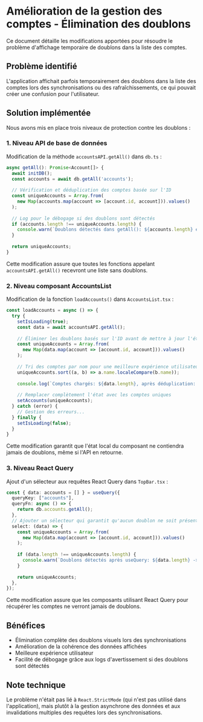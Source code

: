 # Amélioration de la gestion des comptes - Élimination des doublons

Ce document détaille les modifications apportées pour résoudre le problème d'affichage temporaire de doublons dans la liste des comptes.

## Problème identifié

L'application affichait parfois temporairement des doublons dans la liste des comptes lors des synchronisations ou des rafraîchissements, ce qui pouvait créer une confusion pour l'utilisateur.

## Solution implémentée

Nous avons mis en place trois niveaux de protection contre les doublons :

### 1. Niveau API de base de données

Modification de la méthode `accountsAPI.getAll()` dans `db.ts` :
```typescript
async getAll(): Promise<Account[]> {
  await initDB();
  const accounts = await db.getAll('accounts');
  
  // Vérification et déduplication des comptes basée sur l'ID
  const uniqueAccounts = Array.from(
    new Map(accounts.map(account => [account.id, account])).values()
  );
  
  // Log pour le débogage si des doublons sont détectés
  if (accounts.length !== uniqueAccounts.length) {
    console.warn(`Doublons détectés dans getAll(): ${accounts.length} entrées -> ${uniqueAccounts.length} uniques`);
  }
  
  return uniqueAccounts;
}
```

Cette modification assure que toutes les fonctions appelant `accountsAPI.getAll()` recevront une liste sans doublons.

### 2. Niveau composant AccountsList

Modification de la fonction `loadAccounts()` dans `AccountsList.tsx` :
```typescript
const loadAccounts = async () => {
  try {
    setIsLoading(true);
    const data = await accountsAPI.getAll();
    
    // Éliminer les doublons basés sur l'ID avant de mettre à jour l'état
    const uniqueAccounts = Array.from(
      new Map(data.map(account => [account.id, account])).values()
    );
    
    // Tri des comptes par nom pour une meilleure expérience utilisateur
    uniqueAccounts.sort((a, b) => a.name.localeCompare(b.name));
    
    console.log(`Comptes chargés: ${data.length}, après déduplication: ${uniqueAccounts.length}`);
    
    // Remplacer complètement l'état avec les comptes uniques
    setAccounts(uniqueAccounts);
  } catch (error) {
    // Gestion des erreurs...
  } finally {
    setIsLoading(false);
  }
}
```

Cette modification garantit que l'état local du composant ne contiendra jamais de doublons, même si l'API en retourne.

### 3. Niveau React Query

Ajout d'un sélecteur aux requêtes React Query dans `TopBar.tsx` :
```typescript
const { data: accounts = [] } = useQuery({
  queryKey: ["accounts"],
  queryFn: async () => {
    return db.accounts.getAll();
  },
  // Ajouter un sélecteur qui garantit qu'aucun doublon ne soit présent dans les résultats
  select: (data) => {
    const uniqueAccounts = Array.from(
      new Map(data.map(account => [account.id, account])).values()
    );
    
    if (data.length !== uniqueAccounts.length) {
      console.warn(`Doublons détectés après useQuery: ${data.length} -> ${uniqueAccounts.length}`);
    }
    
    return uniqueAccounts;
  },
});
```

Cette modification assure que les composants utilisant React Query pour récupérer les comptes ne verront jamais de doublons.

## Bénéfices

- Élimination complète des doublons visuels lors des synchronisations
- Amélioration de la cohérence des données affichées
- Meilleure expérience utilisateur
- Facilité de débogage grâce aux logs d'avertissement si des doublons sont détectés

## Note technique

Le problème n'était pas lié à `React.StrictMode` (qui n'est pas utilisé dans l'application), mais plutôt à la gestion asynchrone des données et aux invalidations multiples des requêtes lors des synchronisations.
